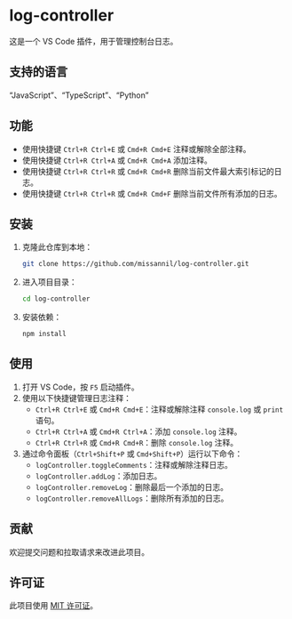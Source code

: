 # log-controller

这是一个 VS Code 插件，用于管理控制台日志。

## 支持的语言

“JavaScript”、“TypeScript”、“Python”

## 功能

- 使用快捷键 `Ctrl+R Ctrl+E` 或 `Cmd+R Cmd+E` 注释或解除全部注释。
- 使用快捷键 `Ctrl+R Ctrl+A` 或 `Cmd+R Cmd+A` 添加注释。
- 使用快捷键 `Ctrl+R Ctrl+R` 或 `Cmd+R Cmd+R` 删除当前文件最大索引标记的日志。
- 使用快捷键 `Ctrl+R Ctrl+R` 或 `Cmd+R Cmd+F` 删除当前文件所有添加的日志。

## 安装

1. 克隆此仓库到本地：
   ```sh
   git clone https://github.com/missannil/log-controller.git
   ```
2. 进入项目目录：
   ```sh
   cd log-controller
   ```
3. 安装依赖：
   ```sh
   npm install
   ```

## 使用

1. 打开 VS Code，按 `F5` 启动插件。
2. 使用以下快捷键管理日志注释：
   - `Ctrl+R Ctrl+E` 或 `Cmd+R Cmd+E`：注释或解除注释 `console.log` 或 `print` 语句。
   - `Ctrl+R Ctrl+A` 或 `Cmd+R Ctrl+A`：添加 `console.log` 注释。
   - `Ctrl+R Ctrl+R` 或 `Cmd+R Cmd+R`：删除 `console.log` 注释。
3. 通过命令面板（`Ctrl+Shift+P` 或 `Cmd+Shift+P`）运行以下命令：
   - `logController.toggleComments`：注释或解除注释日志。
   - `logController.addLog`：添加日志。
   - `logController.removeLog`：删除最后一个添加的日志。
   - `logController.removeAllLogs`：删除所有添加的日志。


## 贡献

欢迎提交问题和拉取请求来改进此项目。

## 许可证

此项目使用 [MIT 许可证](LICENSE)。